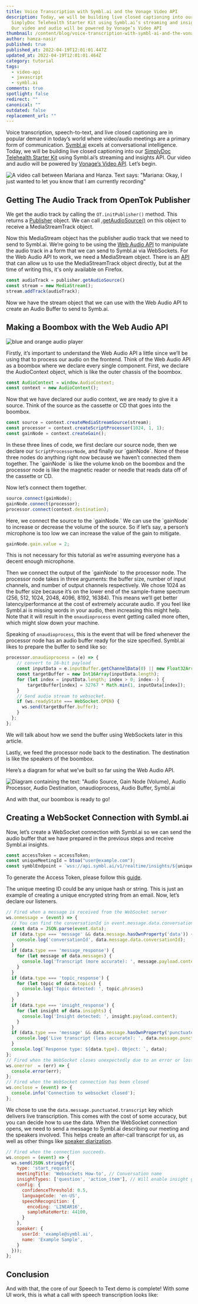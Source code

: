```yaml
---
title: Voice Transcription with Symbl.ai and the Vonage Video API
description: Today, we will be building live closed captioning into our
  SimplyDoc Telehealth Starter Kit using Symbl.ai’s streaming and insights API.
  Our video and audio will be powered by Vonage’s Video API
thumbnail: /content/blog/voice-transcription-with-symbl-ai-and-the-vonage-video-api/symbl-ai_videoapi.png
author: hamza-nasir
published: true
published_at: 2022-04-19T12:01:01.447Z
updated_at: 2022-04-19T12:01:01.464Z
category: tutorial
tags:
  - video-api
  - javascript
  - symbl.ai
comments: true
spotlight: false
redirect: ""
canonical: ""
outdated: false
replacement_url: ""
---
```

Voice transcription, speech-to-text, and live closed captioning are in popular demand in today’s world where video/audio meetings are a primary form of communication. [Symbl.ai](https://symbl.ai/) excels at conversational intelligence. Today, we will be building live closed captioning into our [SimplyDoc Telehealth Starter Kit](https://simplydoc.com/) using Symbl.ai’s streaming and insights API. Our video and audio will be powered by [Vonage’s Video API](https://www.vonage.com/communications-apis/video/). Let’s begin.

![A video call between Mariana and Hanza. Text says: "Mariana: Okay, I just wanted to let you know that I am currently recording"](/content/blog/voice-transcription-with-symbl-ai-and-the-vonage-video-api/symbl.png)

## Getting The Audio Track from OpenTok Publisher

We get the audio track by calling the `OT.initPublisher()` method. This returns a [Publisher](https://tokbox.com/developer/sdks/js/reference/Publisher.html) object. We can call [.getAudioSource()](https://tokbox.com/developer/sdks/js/reference/Publisher.html#getAudioSource) on this object to receive a MediaStreamTrack object.

Now this MediaStream object has the publisher audio track that we need to send to Symbl.ai. We’re going to be using the [Web Audio API](https://www.w3.org/TR/webaudio/) to manipulate the audio track in a form that we can send to Symbl.ai via WebSockets. For the Web Audio API to work, we need a MediaStream object. There is an [API](https://developer.mozilla.org/en-US/docs/Web/API/AudioContext/createMediaStreamTrackSource) that can allow us to use the MediaStreamTrack object directly, but at the time of writing this, it's only available on Firefox.

```javascript
const audioTrack = publisher.getAudioSource()
const stream = new MediaStream();
stream.addTrack(audioTrack);
```

Now we have the stream object that we can use with the Web Audio API to create an Audio Buffer to send to Symb.ai.

## Making a Boombox with the Web Audio API

![blue and orange audio player](/content/blog/voice-transcription-with-symbl-ai-and-the-vonage-video-api/symbl2.png)

Firstly, it’s important to understand the Web Audio API a little since we’ll be using that to process our audio on the frontend. Think of the Web Audio API as a boombox where we declare every single component. First, we declare the AudioContext object, which is like the outer chassis of the boombox.

```javascript
const AudioContext = window.AudioContext;
const context = new AudioContext();
```

Now that we have declared our audio context, we are ready to give it a source. Think of the source as the cassette or CD that goes into the boombox.

```javascript
const source = context.createMediaStreamSource(stream);
const processor = context.createScriptProcessor(1024, 1, 1);
const gainNode = context.createGain();
```

In these three lines of code, we first declare our source node, then we declare our `ScriptProcessorNode`, and finally our \`gainNode\`. None of these three nodes do anything right now because we haven’t connected them together. The \`gainNode\` is like the volume knob on the boombox and the processor node is like the magnetic reader or needle that reads data off of the cassette or CD.

Now let’s connect them together.

```javascript
source.connect(gainNode);
gainNode.connect(processor);
processor.connect(context.destination);
```

Here, we connect the source to the \`gainNode.\` We can use the \`gainNode\` to increase or decrease the volume of the source. So if let’s say, a person’s microphone is too low we can increase the value of the gain to mitigate.

```javascript
gainNode.gain.value = 2;
```

This is not necessary for this tutorial as we’re assuming everyone has a decent enough microphone.

Then we connect the output of the \`gainNode\` to the processor node. The processor node takes in three arguments: the buffer size, number of input channels, and number of output channels respectively. We chose 1024 as the buffer size because it’s on the lower end of the sample-frame spectrum (256, 512, 1024, 2048, 4096, 8192, 16384). This means we’ll get better latency/performance at the cost of extremely accurate audio. If you feel like Symbl.ai is missing words in your audio, then increasing this might help. Note that it will result in the `onaudioprocess` event getting called more often, which might slow down your machine. 

Speaking of `onaudioprocess`, this is the event that will be fired whenever the processor node has an audio buffer ready for the size specified. Symbl.ai likes to prepare the buffer to send like so:

```javascript
processor.onaudioprocess = (e) => {
    // convert to 16-bit payload
    const inputData = e.inputBuffer.getChannelData(0) || new Float32Array(this.bufferSize);
    const targetBuffer = new Int16Array(inputData.length);
    for (let index = inputData.length; index > 0; index--) {
        targetBuffer[index] = 32767 * Math.min(1, inputData[index]);
    }
    // Send audio stream to websocket.
    if (ws.readyState === WebSocket.OPEN) {
      ws.send(targetBuffer.buffer);
    }
  };
};
```

We will talk about how we send the buffer using WebSockets later in this article.

Lastly, we feed the processor node back to the destination. The destination is like the speakers of the boombox.

Here’s a diagram for what we’ve built so far using the Web Audio API.

![Diagram containing the text: "Audio Source, Gain Node (Volume), Audio Processor, Audio Destination, onaudioprocess, Audio Buffer, Symbl.ai](/content/blog/voice-transcription-with-symbl-ai-and-the-vonage-video-api/symbl3.png)

And with that, our boombox is ready to go!

## Creating a WebSocket Connection with Symbl.ai

Now, let’s create a WebSocket connection with Symbl.ai so we can send the audio buffer that we have prepared in the previous steps and receive Symbl.ai insights.

```javascript
const accessToken = accessToken;
const uniqueMeetingId = btoa("user@example.com");
const symblEndpoint = `wss://api.symbl.ai/v1/realtime/insights/${uniqueMeetingId}?access_token=${accessToken}`;
```

To generate the Access Token, please follow this [guide](https://docs.symbl.ai/docs/developer-tools/authentication/).

The unique meeting ID could be any unique hash or string. This is just an example of creating a unique encrypted string from an email. Now, let’s declare our listeners. 

```javascript
// Fired when a message is received from the WebSocket server
ws.onmessage = (event) => {
  // You can find the conversationId in event.message.data.conversationId;
  const data = JSON.parse(event.data);
  if (data.type === 'message' && data.message.hasOwnProperty('data')) {
    console.log('conversationId', data.message.data.conversationId);
  }
  if (data.type === 'message_response') {
    for (let message of data.messages) {
      console.log('Transcript (more accurate): ', message.payload.content);
    }
  }
  if (data.type === 'topic_response') {
    for (let topic of data.topics) {
      console.log('Topic detected: ', topic.phrases)
    }
  }
  if (data.type === 'insight_response') {
    for (let insight of data.insights) {
      console.log('Insight detected: ', insight.payload.content);
    }
  }
  if (data.type === 'message' && data.message.hasOwnProperty('punctuated')) {
    console.log('Live transcript (less accurate): ', data.message.punctuated.transcript)
  }
  console.log(`Response type: ${data.type}. Object: `, data);
};
// Fired when the WebSocket closes unexpectedly due to an error or lost connection
ws.onerror  = (err) => {
  console.error(err);
};
// Fired when the WebSocket connection has been closed
ws.onclose = (event) => {
  console.info('Connection to websocket closed');
};
```

We chose to use the `data.message.punctuated.transcript` key which delivers live transcription. This comes with the cost of some accuracy, but you can decide how to use the data. When the WebSocket connection opens, we need to send a message to Symbl.ai describing our meeting and the speakers involved. This helps create an after-call transcript for us, as well as other things like [speaker diarization](https://symbl.ai/blog/what-is-speaker-diarization/). 

```javascript
// Fired when the connection succeeds.
ws.onopen = (event) => {
  ws.send(JSON.stringify({
    type: 'start_request',
    meetingTitle: 'Websockets How-to', // Conversation name
    insightTypes: ['question', 'action_item'], // Will enable insight generation
    config: {
      confidenceThreshold: 0.5,
      languageCode: 'en-US',
      speechRecognition: {
        encoding: 'LINEAR16',
        sampleRateHertz: 44100,
      }
    },
    speaker: {
      userId: 'example@symbl.ai',
      name: 'Example Sample',
    }
  }));
};
```

## Conclusion

And with that, the core of our Speech to Text demo is complete! With some UI work, this is what a call with speech transcription looks like:[](http://webrtc.ventures/wp-content/uploads/2021/10/screenshare_-_2021-10-19_4_31_17_pm.mp4)

<youtube id="fStTR1wgl1I"></youtube>
